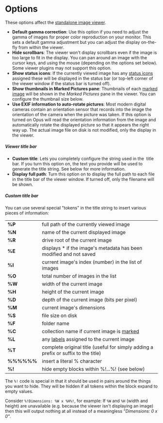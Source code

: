 # Options

These options affect the [standalone image viewer](/Manual/additional_functionality/viewing_images/RAEDME.md).

- **Default gamma correction**: Use this option if you need to adjust the gamma of images for proper color reproduction on your monitor. This sets a default gamma adjustment but you can adjust the display on-the-fly from within the viewer.
- **Hide scrollbars**: The viewer won't display scrollbars even if the image is too large to fit in the display. You can pan around an image with the cursor keys, and using the mouse (depending on the options set below). Some viewer plugins may not support this option.
- **Show status icons**: If the currently viewed image has any [status icons](/Manual/file_operations/labels.md) assigned these will be displayed in the status bar (or top-left corner of the viewer window if the status bar is turned off).
- **Show thumbnails in Marked Pictures pane**: Thumbnails of each [marked image](/Manual/additional_functionality/viewing_images/image_marking.md) will be shown in the *Marked Pictures* pane in the viewer. You can configure the thumbnail size below.
- **Use EXIF information to auto-rotate pictures**: Most modern digital cameras contain an orientation sensor that records into the image the orientation of the camera when the picture was taken. If this option is turned on Opus will read the orientation information from the image and automatically rotate the displayed picture so that it appears the right way up. The actual image file on disk is not modified, only the display in the viewer.

##### Viewer title bar

- **Custom title**: Lets you completely configure the string used in the  title bar. If you turn this option on, the text you provide will be used to generate the title string. See below for more information.
- **Display full path**: Turn this option on to display the full path to each file in the title bar of the viewer window. If turned off, only the filename will be shown.

##### Custom title bar

You can use several special "tokens" in the title string to insert various pieces of information:

|            |                                                                                                      |
|------------|------------------------------------------------------------------------------------------------------|
| **%P**     | full path of the currently viewed image                                                              |
| **%N**     | name of the current displayed image                                                                  |
| **%R**     | drive root of the current image                                                                      |
| **%E**     | displays \* if the image's metadata has been modified and not saved                                  |
| **%I**     | current image's index (number) in the list of images                                                 |
| **%O**     | total number of images in the list                                                                   |
| **%W**     | width of the current image                                                                           |
| **%H**     | height of the current image                                                                          |
| **%D**     | depth of the current image (bits per pixel)                                                          |
| **%M**     | current image's dimensions                                                                           |
| **%S**     | file size on disk                                                                                    |
| **%F**     | folder name                                                                                          |
| **%C**     | collection name if current image is [marked](/Manual/additional_functionality/viewing_images/image_marking.md) |
| **%L**     | any [labels](/Manual/file_operations/labels.md) assigned to the current image                                  |
| **%T**     | complete original title (useful for simply adding a prefix or suffix to the title)                   |
| **%%%%%%** | insert a literal % character                                                                         |
| **%!**     | hide empty blocks within %!...%! (see below)                                                         |

The `%!` code is special in that it should be used in pairs around the things you want to hide. They will be hidden if all tokens within the block expand to empty values.

Consider `%!Dimensions: %W x %H%!`, for example: If `%W` and `%H` (width and height) are unavailable (e.g. because the viewer isn't displaying an image) then this will output nothing at all instead of a meaningless *"Dimensions: 0 x 0"*.
